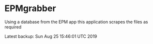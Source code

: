 # EPMgrabber
Using a database from the EPM app this application scrapes the files as required


Latest backup: Sun Aug 25 15:46:01 UTC 2019

